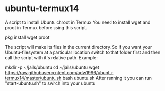 # ubuntu-termux14

A script to install Ubuntu chroot in Termux
You need to install wget and proot in Termux before using this script.

pkg install wget proot

The script will make its files in the current directory. So if you want your Ubuntu-filesystem at a particular location switch to that folder first and then call the script with it's relative path. Example:

mkdir -p ~/jails/ubuntu
cd ~/jails/ubuntu
wget https://raw.githubusercontent.com/adw1996/ubuntu-termux14/master/ubuntu.sh
bash ubuntu.sh
After running it you can run "start-ubuntu.sh" to switch into your ubuntu
